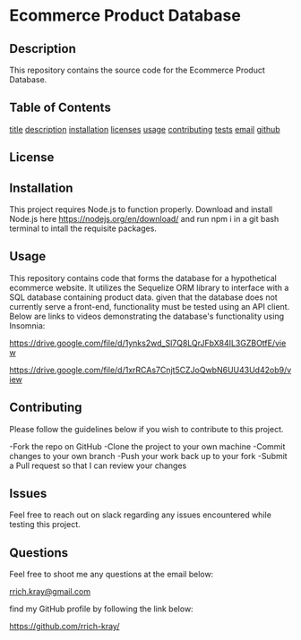 # Ecommerce Product Database

## Description

This repository contains the source code for the Ecommerce Product Database.

## Table of Contents

[title](#title)
[description](#description)
[installation](#installation)
[licenses](#licenses)
[usage](#usage)
[contributing](#contributing)
[tests](#tests)
[email](#email)
[github](#github)

## License

## Installation

This project requires Node.js to function properly. Download and install Node.js here https://nodejs.org/en/download/ and run npm i in a git bash terminal to intall the requisite packages.

## Usage

This repository contains code that forms the database for a hypothetical ecommerce website. It utilizes the Sequelize ORM library to interface with a SQL database containing product data. given that the database does not currently serve a front-end, functionality must be tested using an API client. Below are links to videos demonstrating the database's functionality using Insomnia:

https://drive.google.com/file/d/1ynks2wd_Sl7Q8LQrJFbX84IL3GZBOtfE/view

https://drive.google.com/file/d/1xrRCAs7Cnjt5CZJoQwbN6UU43Ud42ob9/view

## Contributing

Please follow the guidelines below if you wish to contribute to this project.

-Fork the repo on GitHub
-Clone the project to your own machine
-Commit changes to your own branch
-Push your work back up to your fork
-Submit a Pull request so that I can review your changes

## Issues

Feel free to reach out on slack regarding any issues encountered while testing this project.

## Questions

Feel free to shoot me any questions at the email below:

rrich.kray@gmail.com

find my GitHub profile by following the link below:

https://github.com/rrich-kray/
